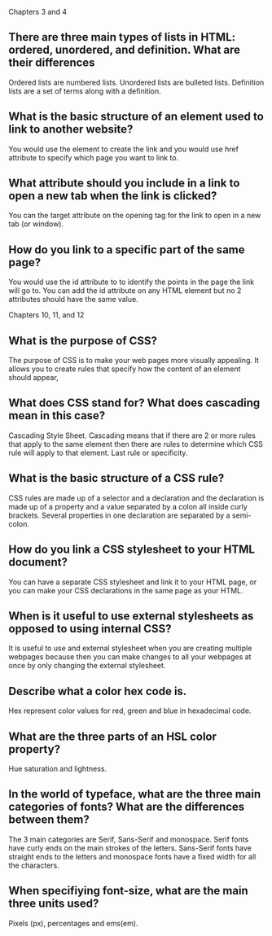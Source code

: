Chapters 3 and 4

## There are three main types of lists in HTML: ordered, unordered, and definition. What are their differences
  Ordered lists are numbered lists. Unordered lists are bulleted lists. Definition lists are a set of terms along with a definition.

## What is the basic structure of an element used to link to another website?
 You would use the <a></a> element to create the link and you would use href attribute to specify which page you want to link to.

## What attribute should you include in a link to open a new tab when the link is clicked?
  You can the target attribute on the opening <a></a> tag for the link to open in a new tab (or window).

## How do you link to a specific part of the same page?
  You would use the id attribute to to identify the points in the page the link will go to. You can add the id attribute on any HTML element but no 2 attributes should have the same value.

Chapters 10, 11, and 12

## What is the purpose of CSS?
  The purpose of CSS is to make your web pages more visually appealing. It allows you to create rules that specify how the content of an element should appear,

## What does CSS stand for? What does cascading mean in this case?
  Cascading Style Sheet. Cascading means that if there are 2 or more rules that apply to the same element then there are rules to determine which CSS rule will apply to that element. Last rule or specificity.

## What is the basic structure of a CSS rule?
  CSS rules are made up of a selector and a declaration and the declaration is made up of a property and a value separated by a colon all inside curly brackets. Several properties in one declaration are separated by a semi-colon.

## How do you link a CSS stylesheet to your HTML document?
  You can have a separate CSS stylesheet and link it to your HTML page, or you can make your CSS declarations in the same page as your HTML.

## When is it useful to use external stylesheets as opposed to using internal CSS?
  It is useful to use and external stylesheet when you are creating multiple webpages because then you can make changes to all your webpages at once by only changing the external stylesheet.

## Describe what a color hex code is.
  Hex represent color values for red, green and blue in hexadecimal code.

## What are the three parts of an HSL color property?
  Hue saturation and lightness.

## In the world of typeface, what are the three main categories of fonts? What are the differences between them?
  The 3 main categories are Serif, Sans-Serif and monospace. Serif fonts have curly ends on the main strokes of the letters. Sans-Serif fonts have straight ends to the letters and monospace fonts have a fixed width for all the characters.

## When specifiying font-size, what are the main three units used?
  Pixels (px), percentages and ems(em).
